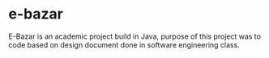 # e-bazar
E-Bazar is an academic project build in Java, purpose of this project was to code based on design document done in software engineering class.
